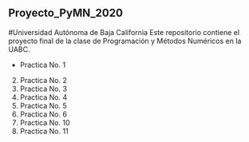## Proyecto_PyMN_2020
#Universidad Autónoma  de Baja California 
Este repositorio contiene el proyecto final de la clase de Programación y Métodos Numéricos en la UABC. 
* Practica No. 1
2. Practica No. 2
3. Practica No. 3
4. Practica No. 4
5. Practica No. 5
6. Practica No. 6 
7. Practica No. 10
8. Practica No. 11


